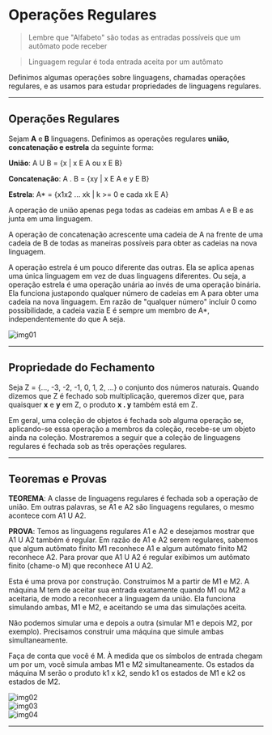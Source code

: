 # Operações Regulares

> Lembre que "Alfabeto" são todas as entradas possíveis que um autômato pode receber

> Linguagem regular é toda entrada aceita por um autômato

Definimos algumas operações sobre linguagens, chamadas operações regulares, e as usamos para estudar propriedades de linguagens regulares.

---
## Operações Regulares

Sejam **A** e **B** linguagens. Definimos as operações regulares **união, concatenação e estrela** da seguinte forma:

**União**: A U B = {x | x E A ou x E B}

**Concatenação**: A . B = {xy | x E A e y E B}

**Estrela**: A* = {x1x2 ... xk | k >= 0 e cada xk E A}

A operação de união apenas pega todas as cadeias em ambas A e B e as junta em uma linguagem.

A operação de concatenação acrescente uma cadeia de A na frente de uma cadeia de B de todas as maneiras possíveis para obter as cadeias na nova linguagem.

A operação estrela é um pouco diferente das outras. Ela se aplica apenas uma única linguagem em vez de duas linguagens diferentes. Ou seja, a operação estrela é uma operação unária ao invés de uma operação binária. Ela funciona justapondo qualquer número de cadeias em A para obter uma cadeia na nova linguagem. Em razão de "qualquer número" incluir 0 como possibilidade, a cadeia vazia E é sempre um membro de A*, independentemente do que A seja.

![img01](https://github.com/user-attachments/assets/29ae08b2-7fda-45c4-91e6-28a15f151bc1)

---
## Propriedade do Fechamento

Seja Z = {..., -3, -2, -1, 0, 1, 2, ...} o conjunto dos números naturais. Quando dizemos que Z é fechado sob multiplicação, queremos dizer que, para quaisquer **x** e **y** em Z, o produto **x . y** também está em Z.

Em geral, uma coleção de objetos é fechada sob alguma operação se, aplicando-se essa operação a membros da coleção, recebe-se um objeto ainda na coleção. Mostraremos a seguir que a coleção de linguagens regulares é fechada sob as três operações regulares.

---
## Teoremas e Provas

**TEOREMA**: A classe de linguagens regulares é fechada sob a operação de união. Em outras palavras, se A1 e A2 são linguagens regulares, o mesmo acontece com A1 U A2.

**PROVA**: Temos as linguagens regulares A1 e A2 e desejamos mostrar que A1 U A2 também é regular. Em razão de A1 e A2 serem regulares, sabemos que algum autômato finito M1 reconhece A1 e algum autômato finito M2 reconhece A2. Para provar que A1 U A2 é regular exibimos um autômato finito (chame-o M) que reconhece A1 U A2.

Esta é uma prova por construção. Construímos M a partir de M1 e M2. A máquina M tem de aceitar sua entrada exatamente quando M1 ou M2 a aceitaria, de modo a reconhecer a linguagem da união. Ela funciona simulando ambas, M1 e M2, e aceitando se uma das simulações aceita.

Não podemos simular uma e depois a outra (simular M1 e depois M2, por exemplo). Precisamos construir uma máquina que simule ambas simultaneamente. 

Faça de conta que você é M. À medida que os símbolos de entrada chegam um por um, você simula ambas M1 e M2 simultaneamente. Os estados da máquina M serão o produto k1 x k2, sendo k1 os estados de M1 e k2 os estados de M2.

![img02](https://github.com/user-attachments/assets/19755448-c873-40ff-aa79-f3c2f9abf20a)<br>
![img03](https://github.com/user-attachments/assets/a071e053-bd8b-408c-89d1-ff3c3166629a)<br>
![img04](https://github.com/user-attachments/assets/d423dbec-17e6-4d9a-9d3f-e8d153ea5aab)<br>

---
